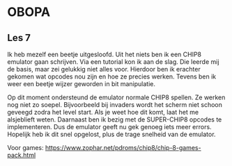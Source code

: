 # OBOPA

## Les 7 ##

Ik heb mezelf een beetje uitgesloofd. Uit het niets ben ik een CHIP8 emulator gaan schrijven. Via een tutorial kon ik aan de slag. Die leerde mij de basis, maar zei gelukkig niet alles voor.
Hierdoor ben ik erachter gekomen wat opcodes nou zijn en hoe ze precies werken. Tevens ben ik weer een beetje wijzer geworden in bit manipulatie.

Op dit moment ondersteund de emulator normale CHIP8 spellen. Ze werken nog niet zo soepel.
Bijvoorbeeld bij invaders wordt het scherm niet schoon geveegd zodra het level start.
Als je weet hoe dit komt, laat het me alsjeblieft weten.
Daarnaast ben ik bezig met de SUPER-CHIP8 opcodes te implementeren. Dus de emulator geeft nu gek genoeg iets meer errors.
Hopelijk heb ik dit snel opgelost, plus de trage snelheid van de emulator.

Voor games: https://www.zophar.net/pdroms/chip8/chip-8-games-pack.html

